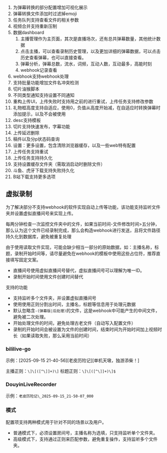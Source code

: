 1. 为弹幕转换的部分配置增加可视化展示
2. 弹幕转换文件添加时过滤掉emoji
3. 任务队列支持查看文件的相关参数
4. 视频合并支持重新压制
5. 数据dashboard
   1. 主播管理作为主页面，其次是直播场次，还有总共弹幕数量，其他统计数据
   2. 点击主播，可以查看录制历史管理，以及更加详细的弹幕数据，可以点击历史查看弹幕，也可以直接查看。
   3. 弹幕分析，弹幕总数，流水，词频，互动人数，互动最多，高能时刻
   4. webhook记录查看
6. webhook支持webhook处理
7. 支持批量功能增加文件名冲突检测
8. 切片油猴脚本
9. 不同类型通知支持设置不同通知
10. 重构上传UI，上传失败时支持用之前的进行重试，上传任务支持修改参数
11. 礼物框高度支持自适应，使用0，负值从高度开始减，在自适应时转换弹幕时添加提示，以及不会被使用
12. desc支持模板
13. 切片支持快速发布，字幕功能
14. 上传延迟删除
15. 稿件以及分p状态码查询
16. 设置：更多设置，包含清除浏览器缓存，以及一些web特有配置
17. 上传任务支持重试
18. 上传任务支持持久化
19. 支持设置缓存文件夹（需取消启动时删除文件）
20. 斗鱼、虎牙下载支持失败持久化
21. B站下载支持更多选项

## 虚拟录制

为了解决部分不支持webhook的软件实现自动上传等功能，该功能支持监听文件夹并设置虚拟直播间号来实现上传。

每两分钟检查一次监控文件夹中的文件，如果当前时间-文件修改时间>五分钟，那么认为这个文件已经录制完成，那么会构造webhook进行发送，且将文件路径持久化到数据库，避免被重复处理

由于使用读取文件实现，可能会缺少相当一部分的原始数据，如：主播名称，标题，录制开始时间等，请尽量避免在webhook的模板中使用这些占位符，推荐直接填写固定文案。

- 直播间号使用虚拟直播间号替代，虚拟直播间号可以理解为唯一ID。
- 录制开始时间使用文件创建时间替代

支持的功能

- 支持监听多个文件夹，并设置虚拟直播间号
- 使用使用正则分割出时间，主播名，标题等信息用于处理元数据
- 默认忽略含`-(弹幕版|后处理)`的文件，这是webhook中可能产生的中间文件，避免被二次处理。
- 开始处理文件的时间，避免处理古老文件（自动写入配置文件）
- 录制的开始时间会被设置为文件的创建时间，结束时间为开始时间加上视频时长（如果读取失败，那么采用当前时间）

### bililive-go

示例：[2025-09-15 21-40-56][老皮历险记][单机天墩，独游添柴！]

主播正则：`\]\[([^\]]+)\]`
标题正则：`\]\[([^\]]+)\]$`

### DouyinLiveRecorder

示例：`老皮历险记\_2025-09-15_21-50-07_000`

### 模式

配置项支持两种模式用于针对不同的场景以及用户。

- 普通模式下，必须设置房间号，主播名称为选填，只支持监听单个文件夹。
- 高级模式下，支持通过正则来匹配参数，避免重复操作，支持监听多个文件夹。
